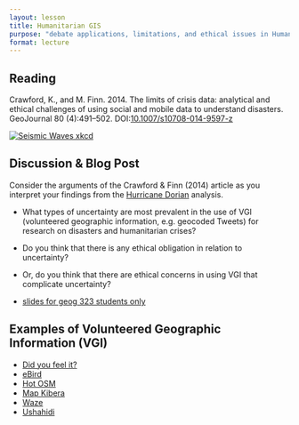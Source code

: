 ```yaml
---
layout: lesson
title: Humanitarian GIS
purpose: "debate applications, limitations, and ethical issues in Humanitarian GIS"
format: lecture
---
```


## Reading

Crawford, K., and M. Finn. 2014. The limits of crisis data: analytical and ethical challenges of using social and mobile data to understand disasters. GeoJournal 80 (4):491–502. DOI:[10.1007/s10708-014-9597-z](https://10.1007/s10708-014-9597-z)

[![Seismic Waves xkcd](https://imgs.xkcd.com/comics/seismic_waves.png)](https://xkcd.com/723/)

## Discussion & Blog Post

Consider the arguments of the Crawford & Finn (2014) article as you interpret your findings from the [Hurricane Dorian](/2021-11-11-twitter-hurricane) analysis.

- What types of uncertainty are most prevalent in the use of VGI (volunteered geographic information, e.g. geocoded Tweets) for research on disasters and humanitarian crises?
- Do you think that there is any ethical obligation in relation to uncertainty?
- Or, do you think that there are ethical concerns in using VGI that complicate uncertainty?

- [slides for geog 323 students only](https://github.com/GIS4DEV/literature/blob/master/twitter.pdf)

## Examples of Volunteered Geographic Information (VGI)

- [Did you feel it?](https://earthquake.usgs.gov/data/dyfi/)
- [eBird](https://ebird.org/hotspots)
- [Hot OSM](https://www.hotosm.org/)
- [Map Kibera](https://mapkibera.org/)
- [Waze](https://www.waze.com/)
- [Ushahidi](https://www.ushahidi.com/)
